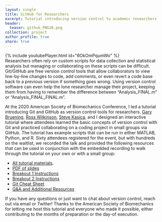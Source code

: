 ```yaml
---
layout: single
title: GitHub for Researchers
excerpt: Tutorial introducing version control to academic researchers
header:
  teaser: github_PNG20.png
collection: project
author_profile: true
share: true
---
```

{% include youtubePlayer.html id="6OkOmPqumWo" %}
<br> 
Researchers often rely on custom scripts for data collection and statistical analysis 
but managing or collaborating on these scripts can be difficult. Git/GitHub are free 
version control tools that allow collaborators to view line-by-line changes to code, 
add comments, or even revert a code base back to a previous version if something goes 
wrong. Using version control software can even help the lone researcher manage their 
project, keeping them from having to remember the difference between “Analysis_FINAL.m” 
or “Analysis_FINAL_FINAL.m”. 

At the 2020 American Society of Biomechanics Conference, I led a tutorial introducing
Git and GitHub as version control tools for researchers. [Gary Bruening](https://github.com/gbruening),
[Ross Wilkinson](https://twitter.com/rd_wilkinson), [Steve Kasica](https://github.com/swkasica), and I
designed an interactive tutorial where attendees learned the basic concepts of version control with
Git and practiced collaborating on a coding project in small groups via GitHub. The tutorial has example
scripts that can be run in either MATLAB, Python, and R. Sixty attendees registered for the event, but with hundreds
on the waitlist, we recorded the talk and provided the following resources that can be used in conjunction with the 
embedded recording to walk through the tutorial on your own or with a small group:

* [All tutorial materials](https://github.com/alcantarar/asb_tutorial).
* [PDF of slides](https://github.com/alcantarar/ASB_Tutorial/tree/master/presentation_slides)
* [Breakout 1 Instructions](https://github.com/alcantarar/ASB_Tutorial/blob/master/Tutorial_Instructions/breakout_1.md)
* [Breakout 2 Instructions](https://github.com/alcantarar/ASB_Tutorial/blob/master/Tutorial_Instructions/breakout_2.md)
* [Git Cheat Sheet](https://github.com/alcantarar/ASB_Tutorial/blob/master/Tutorial_Instructions/git_cheatsheet.md)
* [Q&A and Additional Resources](https://github.com/alcantarar/ASB_Tutorial/blob/master/Q_and_A.md)

If you have any questions or just want to chat about version control, reach out via email or Twitter! Thanks
to the American Society of Biomechanics for letting me host this tutorial and everyone who made it possible, 
either contributing to the months of preparation or the day-of execution. 
